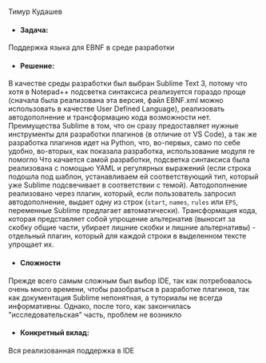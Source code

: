 Тимур Кудашев
* #### Задача: 

Поддержка языка для EBNF в среде разработки

* #### Решение: 

В качестве среды разработки был выбран Sublime Text 3, потому что хотя в Notepad++ подсветка синтаксиса реализуется гораздо проще (сначала была реализована эта версия, файл EBNF.xml можно использовать в качестве User Defined Language), реализовать автодополнение и трансформацию кода возможности нет. Преимущества Sublime в том, что он сразу предоставляет нужные инструменты для разработки плагинов (в отличие от VS Code), а так же разработка плагинов идет на Python, что, во-первых, само по себе удобно, во-вторых, как показала разработка, использование модуля re помогло
Что качается самой разработки, подсветка синтаксиса была реализована с помощью YAML и регулярных выражений (если строка подошла под шаблон, устанавливаем ей соответствующий тип, который уже Sublime подсвечивает в соответствии с темой). Автодополнение реализовано через плагин, который, если пользователь запросил автодополнение, выдает одну из строк (`start`, `names`, `rules` или `EPS`, переменные Sublime предлагает автоматически). Трансформация кода, которая представляет собой упрощение альтернатив (выносит за скобку общие части, убирает лишние скобки и лишние альтернативы) - отдельный плагин, который для каждой строки в выделенном тексте упрощает их.

* #### Сложности

Прежде всего самым сложным был выбор IDE, так как потребовалось очень много времени, чтобы разобраться в разработке плагинов, так как документация Sublime непонятная, а туториалы не всегда информативны. Однако, после того, как закончилась "исследовательская" часть, проблем не возникло

* #### Конкретный вклад:

Вся реализованная поддержка в IDE